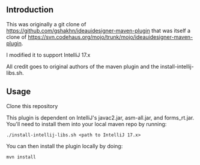 Introduction
-----------


This was originally a git clone of https://github.com/gshakhn/ideauidesigner-maven-plugin that was itself a clone of https://svn.codehaus.org/mojo/trunk/mojo/ideauidesigner-maven-plugin.

I modified it to support IntelliJ 17.x

All credit goes to original authors of the maven plugin and the install-intellij-libs.sh.

Usage
-----

Clone this repository

This plugin is dependent on IntelliJ's javac2.jar, asm-all.jar, and forms_rt.jar. You'll need to install them into your local maven repo by running:

    ./install-intellij-libs.sh <path to IntelliJ 17.x>

You can then install the plugin locally by doing:

    mvn install